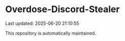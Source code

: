# Overdose-Discord-Stealer

Last updated: 2025-06-20 21:10:55

This repository is automatically maintained.
